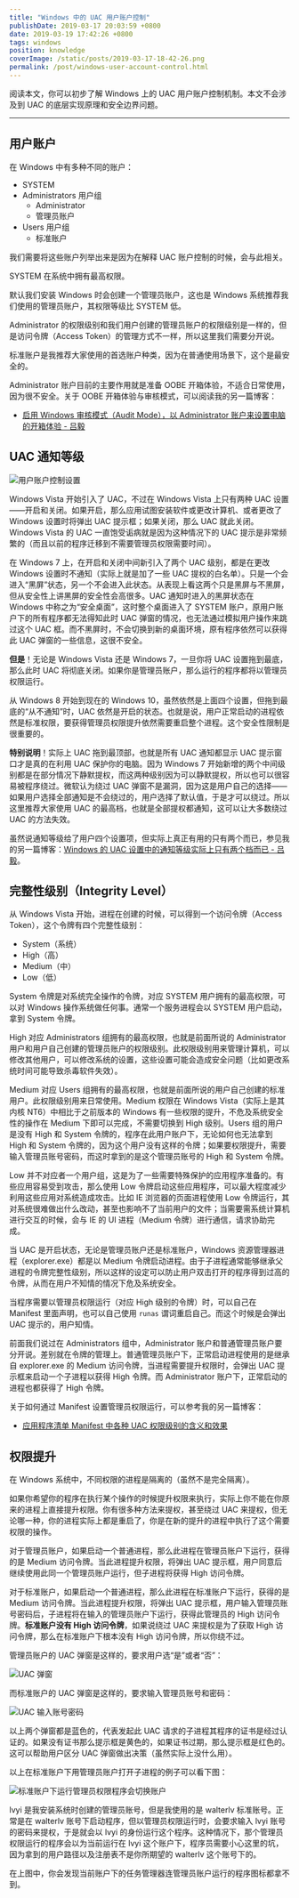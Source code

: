 ```yaml
---
title: "Windows 中的 UAC 用户账户控制"
publishDate: 2019-03-17 20:03:59 +0800
date: 2019-03-19 17:42:26 +0800
tags: windows
position: knowledge
coverImage: /static/posts/2019-03-17-18-42-26.png
permalink: /post/windows-user-account-control.html
---
```


阅读本文，你可以初步了解 Windows 上的 UAC 用户账户控制机制。本文不会涉及到 UAC 的底层实现原理和安全边界问题。

---

<div id="toc"></div>

## 用户账户

在 Windows 中有多种不同的账户：

- SYSTEM
- Administrators 用户组
    - Administrator
    - 管理员账户
- Users 用户组
    - 标准账户

我们需要将这些账户列举出来是因为在解释 UAC 账户控制的时候，会与此相关。

SYSTEM 在系统中拥有最高权限。

默认我们安装 Windows 时会创建一个管理员账户，这也是 Windows 系统推荐我们使用的管理员账户，其权限等级比 SYSTEM 低。

Administrator 的权限级别和我们用户创建的管理员账户的权限级别是一样的，但是访问令牌（Access Token）的管理方式不一样，所以这里我们需要分开说。

标准账户是我推荐大家使用的首选账户种类，因为在普通使用场景下，这个是最安全的。

Administrator 账户目前的主要作用就是准备 OOBE 开箱体验，不适合日常使用，因为很不安全。关于 OOBE 开箱体验与审核模式，可以阅读我的另一篇博客：

- [启用 Windows 审核模式（Audit Mode），以 Administrator 账户来设置电脑的开箱体验 - 吕毅](/post/windows-audit-mode)

## UAC 通知等级

![用户账户控制设置](/static/posts/2019-03-17-18-42-26.png)

Windows Vista 开始引入了 UAC，不过在 Windows Vista 上只有两种 UAC 设置——开启和关闭。如果开启，那么应用试图安装软件或更改计算机、或者更改了 Windows 设置时将弹出 UAC 提示框；如果关闭，那么 UAC 就此关闭。Windows Vista 的 UAC 一直饱受诟病就是因为这种情况下的 UAC 提示是非常频繁的（而且以前的程序迁移到不需要管理员权限需要时间）。

在 Windows 7 上，在开启和关闭中间新引入了两个 UAC 级别，都是在更改 Windows 设置时不通知（实际上就是加了一些 UAC 提权的白名单）。只是一个会进入“黑屏”状态，另一个不会进入此状态。从表现上看这两个只是黑屏与不黑屏，但从安全性上讲黑屏的安全性会高很多。UAC 通知时进入的黑屏状态在 Windows 中称之为“安全桌面”，这时整个桌面进入了 SYSTEM 账户，原用户账户下的所有程序都无法得知此时 UAC 弹窗的情况，也无法通过模拟用户操作来跳过这个 UAC 框。而不黑屏时，不会切换到新的桌面环境，原有程序依然可以获得此 UAC 弹窗的一些信息，这很不安全。

**但是**！无论是 Windows Vista 还是 Windows 7，一旦你将 UAC 设置拖到最底，那么此时 UAC 将彻底关闭。如果你是管理员账户，那么运行的程序都将以管理员权限运行。

从 Windows 8 开始到现在的 Windows 10，虽然依然是上面四个设置，但拖到最底的“从不通知”时，UAC 依然是开启的状态。也就是说，用户正常启动的进程依然是标准权限，要获得管理员权限提升依然需要重启整个进程。这个安全性限制是很重要的。

**特别说明**！实际上 UAC 拖到最顶部，也就是所有 UAC 通知都显示 UAC 提示窗口才是真的在利用 UAC 保护你的电脑。因为 Windows 7 开始新增的两个中间级别都是在部分情况下静默提权，而这两种级别因为可以静默提权，所以也可以很容易被程序绕过。微软认为绕过 UAC 弹窗不是漏洞，因为这是用户自己的选择——如果用户选择全部通知是不会绕过的，用户选择了默认值，于是才可以绕过。所以这里推荐大家使用 UAC 的最高档，也就是全部提权都通知，这可以让大多数绕过 UAC 的方法失效。

虽然说通知等级给了用户四个设置项，但实际上真正有用的只有两个而已，参见我的另一篇博客：[Windows 的 UAC 设置中的通知等级实际上只有两个档而已 - 吕毅](/post/there-are-only-two-settings-for-the-uac-slider)。

## 完整性级别（Integrity Level）

从 Windows Vista 开始，进程在创建的时候，可以得到一个访问令牌（Access Token），这个令牌有四个完整性级别：

- System（系统）
- High（高）
- Medium（中）
- Low（低）

System 令牌是对系统完全操作的令牌，对应 SYSTEM 用户拥有的最高权限，可以对 Windows 操作系统做任何事。通常一个服务进程会以 SYSTEM 用户启动，拿到 System 令牌。

High 对应 Administrators 组拥有的最高权限，也就是前面所说的 Administrator 用户和用户自己创建的管理员账户的权限级别。此权限级别用来管理计算机，可以修改其他用户，可以修改系统的设置，这些设置可能会造成安全问题（比如更改系统时间可能导致杀毒软件失效）。

Medium 对应 Users 组拥有的最高权限，也就是前面所说的用户自己创建的标准用户。此权限级别用来日常使用。Medium 权限在 Windows Vista（实际上是其内核 NT6）中相比于之前版本的 Windows 有一些权限的提升，不危及系统安全性的操作在 Medium 下即可以完成，不需要切换到 High 级别。Users 组的用户是没有 High 和 System 令牌的，程序在此用户账户下，无论如何也无法拿到 High 和 System 令牌的，因为这个用户没有这样的令牌；如果要权限提升，需要输入管理员账号密码，而这时拿到的是这个管理员账号的 High 和 System 令牌。

Low 并不对应者一个用户组，这是为了一些需要特殊保护的应用程序准备的。有些应用容易受到攻击，那么使用 Low 令牌启动这些应用程序，可以最大程度减少利用这些应用对系统造成攻击。比如 IE 浏览器的页面进程使用 Low 令牌运行，其对系统很难做出什么改动，甚至也影响不了当前用户的文件；当需要需系统计算机进行交互的时候，会与 IE 的 UI 进程（Medium 令牌）进行通信，请求协助完成。

当 UAC 是开启状态，无论是管理员账户还是标准账户，Windows 资源管理器进程（explorer.exe）都是以 Medium 令牌启动进程。由于子进程通常能够继承父进程的令牌完整性级别，所以这样的设定可以防止用户双击打开的程序得到过高的令牌，从而在用户不知情的情况下危及系统安全。

当程序需要以管理员权限运行（对应 High 级别的令牌）时，可以自己在 Manifest 里面声明，也可以自己使用 `runas` 谓词重启自己。而这个时候是会弹出 UAC 提示的，用户知情。

前面我们说过在 Administrators 组中，Administrator 账户和普通管理员账户要分开说。差别就在令牌的管理上。普通管理员账户下，正常启动进程使用的是继承自 explorer.exe 的 Medium 访问令牌，当进程需要提升权限时，会弹出 UAC 提示框来启动一个子进程以获得 High 令牌。而 Administrator 账户下，正常启动的进程也都获得了 High 令牌。

关于如何通过 Manifest 设置管理员权限运行，可以参考我的另一篇博客：

- [应用程序清单 Manifest 中各种 UAC 权限级别的含义和效果](/post/requested-execution-level-of-application-manifest)

## 权限提升

在 Windows 系统中，不同权限的进程是隔离的（虽然不是完全隔离）。

如果你希望你的程序在执行某个操作的时候提升权限来执行，实际上你不能在你原来的进程上直接提升权限。你有很多种方法来提权，甚至绕过 UAC 来提权，但无论哪一种，你的进程实际上都是重启了，你是在新的提升的进程中执行了这个需要权限的操作。

对于管理员账户，如果启动一个普通进程，那么此进程在管理员账户下运行，获得的是 Medium 访问令牌。当此进程提升权限，将弹出 UAC 提示框，用户同意后继续使用此同一个管理员账户运行，但子进程将获得 High 访问令牌。

对于标准账户，如果启动一个普通进程，那么此进程在标准账户下运行，获得的是 Medium 访问令牌。当此进程提升权限，将弹出 UAC 提示框，用户输入管理员账号密码后，子进程将在输入的管理员账户下运行，获得此管理员的 High 访问令牌。**标准账户没有 High 访问令牌**，如果说绕过 UAC 来提权是为了获取 High 访问令牌，那么在标准账户下根本没有 High 访问令牌，所以你绕不过。

管理员账户的 UAC 弹窗是这样的，要求用户选“是”或者“否”：

![UAC 弹窗](/static/posts/2019-03-17-16-42-45.png)

而标准账户的 UAC 弹窗是这样的，要求输入管理员账号和密码：

![UAC 输入账号密码](/static/posts/2019-03-17-19-21-44.png)

以上两个弹窗都是蓝色的，代表发起此 UAC 请求的子进程其程序的证书是经过认证的。如果没有证书那么提示框是黄色的，如果证书过期，那么提示框是红色的。这可以帮助用户区分 UAC 弹窗做出决策（虽然实际上没什么用）。

以上在标准账户下用管理员账户打开子进程的例子可以看下图：

![标准账户下运行管理员权限程序会切换账户](/static/posts/2019-03-17-16-57-48.png)

lvyi 是我安装系统时创建的管理员账号，但是我使用的是 walterlv 标准账号。正常是在 walterlv 账号下启动程序，但以管理员权限运行时，会要求输入 lvyi 账号的密码来提权，于是就会以 lvyi 的身份运行这个程序。这种情况下，那个管理员权限运行的程序会以为当前运行在 lvyi 这个账户下，程序员需要小心这里的坑，因为拿到的用户路径以及注册表不是你所期望的 walterlv 这个账号下的。

在上图中，你会发现当前账户下的任务管理器连管理员账户运行的程序图标都拿不到。

<!-- ---

**参考资料**

- [Windows 7 中的用户帐户控制（UAC）真的有必要吗？ - 洛晓晓晓晓的回答 - 知乎](https://www.zhihu.com/question/20139121/answer/57630581) -->


